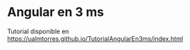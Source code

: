 # Angular en 3 ms

Tutorial disponible en https://ualmtorres.github.io/TutorialAngularEn3ms/index.html